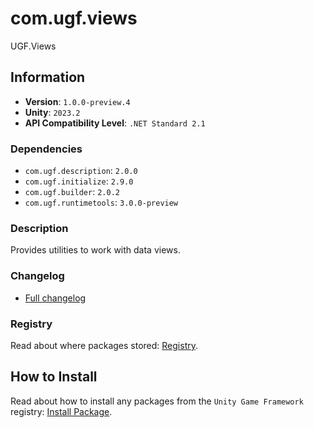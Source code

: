 # com.ugf.views

UGF.Views

## Information

- **Version**: `1.0.0-preview.4`
- **Unity**: `2023.2`
- **API Compatibility Level**: `.NET Standard 2.1`

### Dependencies

- `com.ugf.description`: `2.0.0`
- `com.ugf.initialize`: `2.9.0`
- `com.ugf.builder`: `2.0.2`
- `com.ugf.runtimetools`: `3.0.0-preview`


### Description

Provides utilities to work with data views.

### Changelog

- [Full changelog](changelog.md)

### Registry

Read about where packages stored: [Registry](https://github.com/unity-game-framework/organization/blob/main/docs/registry.md).

## How to Install

Read about how to install any packages from the `Unity Game Framework` registry: [Install Package](https://github.com/unity-game-framework/organization/blob/main/docs/install-packages.md).
